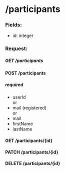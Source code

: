 # /participants

### Fields:   
- id: integer



### Request: 
##### GET /participants  

#### POST /participants
##### required
- userId  
or
- mail (registered)  
or 
- mail
- firstName
- lastName


#### GET /participants/{id}

#### PATCH /participants/{id}

#### DELETE /participants/{id}